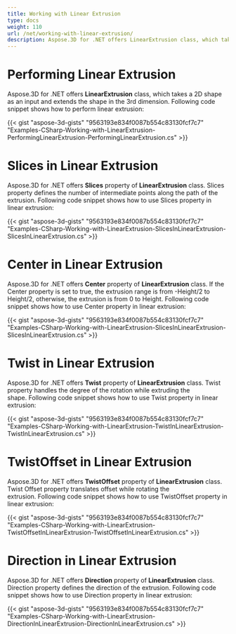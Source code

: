 ```yaml
---
title: Working with Linear Extrusion
type: docs
weight: 110
url: /net/working-with-linear-extrusion/
description: Aspose.3D for .NET offers LinearExtrusion class, which takes a 2D shape as an input and extends the shape in the 3rd dimension.
---
```


# **Performing Linear Extrusion**
Aspose.3D for .NET offers **LinearExtrusion** class, which takes a 2D shape as an input and extends the shape in the 3rd dimension. Following code snippet shows how to perform linear extrusion:



{{< gist "aspose-3d-gists" "9563193e834f0087b554c83130fcf7c7" "Examples-CSharp-Working-with-LinearExtrusion-PerformingLinearExtrusion-PerformingLinearExtrusion.cs" >}}
# **Slices in Linear Extrusion**
Aspose.3D for .NET offers **Slices** property of **LinearExtrusion** class. Slices property defines the number of intermediate points along the path of the extrusion. Following code snippet shows how to use Slices property in linear extrusion:



{{< gist "aspose-3d-gists" "9563193e834f0087b554c83130fcf7c7" "Examples-CSharp-Working-with-LinearExtrusion-SlicesInLinearExtrusion-SlicesInLinearExtrusion.cs" >}}
# **Center in Linear Extrusion**
Aspose.3D for .NET offers **Center** property of **LinearExtrusion** class. If the Center property is set to true, the extrusion range is from -Height/2 to Height/2, otherwise, the extrusion is from 0 to Height. Following code snippet shows how to use Center property in linear extrusion:



{{< gist "aspose-3d-gists" "9563193e834f0087b554c83130fcf7c7" "Examples-CSharp-Working-with-LinearExtrusion-SlicesInLinearExtrusion-SlicesInLinearExtrusion.cs" >}}
# **Twist in Linear Extrusion**
Aspose.3D for .NET offers **Twist** property of **LinearExtrusion** class. Twist property handles the degree of the rotation while extruding the shape. Following code snippet shows how to use Twist property in linear extrusion:



{{< gist "aspose-3d-gists" "9563193e834f0087b554c83130fcf7c7" "Examples-CSharp-Working-with-LinearExtrusion-TwistInLinearExtrusion-TwistInLinearExtrusion.cs" >}}
# **TwistOffset in Linear Extrusion**
Aspose.3D for .NET offers **TwistOffset** property of **LinearExtrusion** class. Twist Offset property translates offset while rotating the extrusion. Following code snippet shows how to use TwistOffset property in linear extrusion:



{{< gist "aspose-3d-gists" "9563193e834f0087b554c83130fcf7c7" "Examples-CSharp-Working-with-LinearExtrusion-TwistOffsetInLinearExtrusion-TwistOffsetInLinearExtrusion.cs" >}}
# **Direction in Linear Extrusion**
Aspose.3D for .NET offers **Direction** property of **LinearExtrusion** class. Direction property defines the direction of the extrusion. Following code snippet shows how to use Direction property in linear extrusion:



{{< gist "aspose-3d-gists" "9563193e834f0087b554c83130fcf7c7" "Examples-CSharp-Working-with-LinearExtrusion-DirectionInLinearExtrusion-DirectionInLinearExtrusion.cs" >}}
